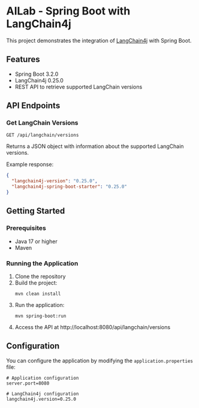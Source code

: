 # AILab - Spring Boot with LangChain4j

This project demonstrates the integration of [LangChain4j](https://github.com/langchain4j/langchain4j-spring) with
Spring Boot.

## Features

- Spring Boot 3.2.0
- LangChain4j 0.25.0
- REST API to retrieve supported LangChain versions

## API Endpoints

### Get LangChain Versions

```
GET /api/langchain/versions
```

Returns a JSON object with information about the supported LangChain versions.

Example response:

```json
{
  "langchain4j-version": "0.25.0",
  "langchain4j-spring-boot-starter": "0.25.0"
}
```

## Getting Started

### Prerequisites

- Java 17 or higher
- Maven

### Running the Application

1. Clone the repository
2. Build the project:
   ```
   mvn clean install
   ```
3. Run the application:
   ```
   mvn spring-boot:run
   ```
4. Access the API at http://localhost:8080/api/langchain/versions

## Configuration

You can configure the application by modifying the `application.properties` file:

```properties
# Application configuration
server.port=8080

# LangChain4j configuration
langchain4j.version=0.25.0
```
